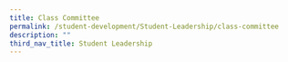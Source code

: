 ```yaml
---
title: Class Committee
permalink: /student-development/Student-Leadership/class-committee
description: ""
third_nav_title: Student Leadership
---
```

